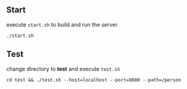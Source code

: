 

## Start
execute `start.sh` to build and run the server
```
./start.sh
```

## Test
change directory to __test__ and execute `test.sh`
```
cd test && ./test.sh --host=localhost --port=8080 --path=/person
```
